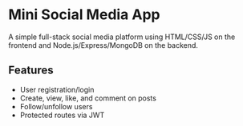 # Mini Social Media App
A simple full-stack social media platform using HTML/CSS/JS on the frontend and Node.js/Express/MongoDB on the backend.

## Features
- User registration/login
- Create, view, like, and comment on posts
- Follow/unfollow users
- Protected routes via JWT
